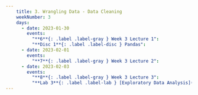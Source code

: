 ```yaml
---
    title: 3. Wrangling Data - Data Cleaning
    weekNumber: 3
    days:
      - date: 2023-01-30
        events:
          "**6**{: .label .label-gray } Week 3 Lecture 1":
          "**Disc 1**{: .label .label-disc } Pandas":
      - date: 2023-02-01
        events:
          "**7**{: .label .label-gray } Week 3 Lecture 2":
      - date: 2023-02-03
        events:
          "**8**{: .label .label-gray } Week 3 Lecture 3":
          "**Lab 3**{: .label .label-lab } [Exploratory Data Analysis](https://datahub.berkeley.edu/)":         
---
```

